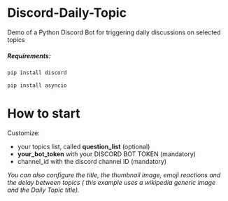 # Discord-Daily-Topic
Demo of a Python Discord Bot for triggering daily discussions on selected topics

##### Requirements:
```sh
pip install discord
```
```sh
pip install asyncio
```

# How to start
Customize:
 - your topics list, called **question_list** (optional) <br />
 - **your_bot_token** with your DISCORD BOT TOKEN (mandatory) <br />
 - channel_id with the discord channel ID (mandatory) <br />

*You can also configure the title, the thumbnail image, emoji reactions and the delay between topics ( this example uses a wikipedia generic image and the Daily Topic title).* <br />

